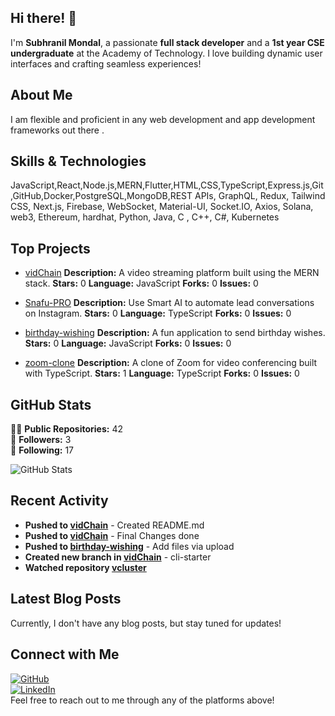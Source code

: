 ## Hi there! 👋

I'm **Subhranil Mondal**, a passionate **full stack developer** and a **1st year CSE undergraduate** at the Academy of Technology. I love building dynamic user interfaces and crafting seamless experiences!

## About Me

I am flexible and  proficient in any web development and app development frameworks out there .

## Skills & Technologies

JavaScript,React,Node.js,MERN,Flutter,HTML,CSS,TypeScript,Express.js,Git,GitHub,Docker,PostgreSQL,MongoDB,REST APIs, GraphQL, Redux, Tailwind CSS, Next.js, Firebase, WebSocket, Material-UI, Socket.IO, Axios, Solana, web3, Ethereum, hardhat, Python, Java, C , C++, C#, Kubernetes

## Top Projects

- [vidChain](https://github.com/extremecoder-rgb/vidChain) 
  **Description:** A video streaming platform built using the MERN stack. 
  **Stars:** 0 
  **Language:** JavaScript 
  **Forks:** 0 
  **Issues:** 0

- [Snafu-PRO](https://github.com/extremecoder-rgb/Snafu-PRO) 
  **Description:** Use Smart AI to automate lead conversations on Instagram. 
  **Stars:** 0 
  **Language:** TypeScript 
  **Forks:** 0 
  **Issues:** 0

- [birthday-wishing](https://github.com/extremecoder-rgb/birthday-wishing) 
  **Description:** A fun application to send birthday wishes. 
  **Stars:** 0 
  **Language:** JavaScript 
  **Forks:** 0 
  **Issues:** 0

- [zoom-clone](https://github.com/extremecoder-rgb/zoom-clone) 
  **Description:** A clone of Zoom for video conferencing built with TypeScript. 
  **Stars:** 1 
  **Language:** TypeScript 
  **Forks:** 0 
  **Issues:** 0

## GitHub Stats

👨‍💻 **Public Repositories:** 42  
👥 **Followers:** 3  
🔗 **Following:** 17  

![GitHub Stats](https://github-readme-stats.vercel.app/api?username=extremecoder-rgb&show_icons=true&theme=radical)

## Recent Activity

- **Pushed to [vidChain](https://github.com/extremecoder-rgb/vidChain)** - Created README.md  
- **Pushed to [vidChain](https://github.com/extremecoder-rgb/vidChain)** - Final Changes done  
- **Pushed to [birthday-wishing](https://github.com/extremecoder-rgb/birthday-wishing)** - Add files via upload  
- **Created new branch in [vidChain](https://github.com/extremecoder-rgb/vidChain)** - cli-starter  
- **Watched repository [vcluster](https://github.com/loft-sh/vcluster)**

## Latest Blog Posts

Currently, I don't have any blog posts, but stay tuned for updates!

## Connect with Me

[![GitHub](https://img.shields.io/badge/GitHub-extremecoder--rgb-black?style=flat&logo=github)](https://github.com/extremecoder-rgb)  
[![LinkedIn](https://img.shields.io/badge/LinkedIn-extremecoder--rgb-blue?style=flat&logo=linkedin)](https://www.linkedin.com/in/extremecoder-rgb/)  
Feel free to reach out to me through any of the platforms above!
